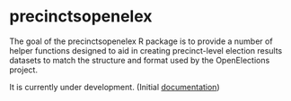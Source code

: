 
# precinctsopenelex

<!-- badges: start -->
<!-- badges: end -->

The goal of the precinctsopenelex R package is to provide a number of helper functions designed to aid in creating precinct-level election results datasets to match the structure and format used by the OpenElections project.  
  
It is currently under development. (Initial [documentation](https://amkessler.github.io/precinctsopenelex/))
  
